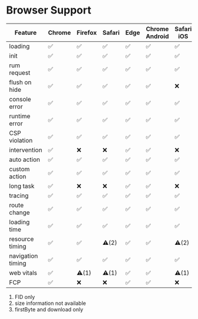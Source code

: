 # Browser Support

| Feature           | Chrome | Firefox | Safari | Edge | Chrome Android | Safari iOS | IE11  | < IE11 | Opera |
| ----------------- | ------ | ------- | ------ | ---- | -------------- | ---------- | ----- | ------ | ----- |
| loading           | ✅     | ✅      | ✅     | ✅   | ✅             | ✅         | ✅    | ❌     | ✅    |
| init              | ✅     | ✅      | ✅     | ✅   | ✅             | ✅         | ✅    | ❌     | ✅    |
| rum request       | ✅     | ✅      | ✅     | ✅   | ✅             | ✅         | ✅    | ❌     | ✅    |
| flush on hide     | ✅     | ✅      | ✅     | ✅   | ✅             | ❌         | ❌    | ❌     | ✅    |
| console error     | ✅     | ✅      | ✅     | ✅   | ✅             | ✅         | ✅    | ❌     | ✅    |
| runtime error     | ✅     | ✅      | ✅     | ✅   | ✅             | ✅         | ✅    | ❌     | ✅    |
| CSP violation     | ✅     | ✅      | ✅     | ✅   | ✅             | ✅         | ❌    | ❌     | ✅    |
| intervention      | ✅     | ❌      | ❌     | ✅   | ✅             | ❌         | ❌    | ❌     | ✅    |
| auto action       | ✅     | ✅      | ✅     | ✅   | ✅             | ✅         | ✅    | ❌     | ✅    |
| custom action     | ✅     | ✅      | ✅     | ✅   | ✅             | ✅         | ✅    | ❌     | ✅    |
| long task         | ✅     | ❌      | ❌     | ✅   | ✅             | ❌         | ❌    | ❌     | ✅    |
| tracing           | ✅     | ✅      | ✅     | ✅   | ✅             | ✅         | ✅    | ❌     | ✅    |
| route change      | ✅     | ✅      | ✅     | ✅   | ✅             | ✅         | ✅    | ❌     | ✅    |
| loading time      | ✅     | ✅      | ✅     | ✅   | ✅             | ✅         | ✅    | ❌     | ✅    |
| resource timing   | ✅     | ✅      | ⚠️(2)  | ✅   | ✅             | ⚠️(2)      | ⚠️(3) | ❌     | ✅    |
| navigation timing | ✅     | ✅      | ✅     | ✅   | ✅             | ✅         | ✅    | ❌     | ✅    |
| web vitals        | ✅     | ⚠️(1)   | ⚠️(1)  | ✅   | ✅             | ⚠️(1)      | ❌    | ❌     | ✅    |
| FCP               | ✅     | ❌      | ❌     | ✅   | ✅             | ❌         | ❌    | ❌     | ✅    |

1. FID only
2. size information not available
3. firstByte and download only
